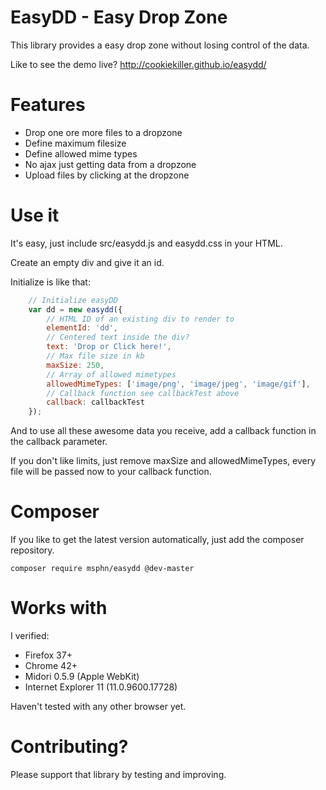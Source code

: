 # EasyDD - Easy Drop Zone
This library provides a easy drop zone without losing control of the data.

Like to see the demo live? http://cookiekiller.github.io/easydd/

# Features

* Drop one ore more files to a dropzone
* Define maximum filesize
* Define allowed mime types
* No ajax just getting data from a dropzone
* Upload files by clicking at the dropzone

# Use it
It's easy, just include src/easydd.js and easydd.css in your HTML.

Create an empty div and give it an id.

Initialize is like that:
```javascript
    // Initialize easyDD
    var dd = new easydd({
        // HTML ID of an existing div to render to
        elementId: 'dd',
        // Centered text inside the div?
        text: 'Drop or Click here!',
        // Max file size in kb
        maxSize: 250,
        // Array of allowed mimetypes
        allowedMimeTypes: ['image/png', 'image/jpeg', 'image/gif'],
        // Callback function see callbackTest above
        callback: callbackTest
    });
```

And to use all these awesome data you receive, add a callback function in the callback parameter.

If you don't like limits, just remove maxSize and allowedMimeTypes, every file will be passed now to your callback function.

# Composer
If you like to get the latest version automatically, just add the composer repository.

`composer require msphn/easydd @dev-master`

# Works with
I verified:
* Firefox 37+
* Chrome 42+
* Midori 0.5.9 (Apple WebKit)
* Internet Explorer 11 (11.0.9600.17728)

Haven't tested with any other browser yet.

# Contributing?
Please support that library by testing and improving.
